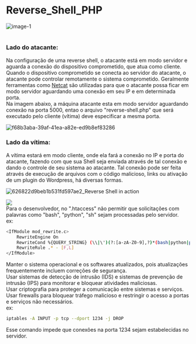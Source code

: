 # Reverse_Shell_PHP
![image-1](https://github.com/GiovanniMatos/Reverse_Shell_PHP/assets/99231397/8e575604-ef37-4d9d-86ef-637cde8bcad2)
#
### <b>Lado do atacante:</b><br>
Na configuração de uma reverse shell, o atacante está em modo servidor e aguarda a conexão do dispositivo comprometido, que atua como cliente. Quando o dispositivo comprometido se conecta ao servidor do atacante, o atacante pode controlar remotamente o sistema comprometido.
Geralmente ferramentas como [Netcat](https://gitbook.ganeshicmc.com/redes/ferramentas/netcat) são utilizadas para que o atacante possa ficar em modo servidor aguardando uma conexão em seu IP e em determinada porta.<br>
Na imagem abaixo, a máquina atacante esta em modo servidor aguardando conexão na porta 5000, entao o arquivo "reverse-shell.php" que será executado pelo cliente (vítima) deve especificar a mesma porta.

![f68b3aba-39af-41ea-a82e-ed9b8ef83286](https://github.com/GiovanniMatos/Reverse_Shell_PHP/assets/99231397/71f1231d-198a-4552-99d6-14f38cbd31ad)


### <b>Lado da vítima:</b><br>
A vítima estará em modo cliente, onde ela fará a conexão no IP e porta do atacante, fazendo com que sua Shell seja enviada através de tal conexão e dando o controle de seu sistema ao atacante.
Tal conexão pode ser feita através de execução de arquivos com o código malicioso, links ou ativação de um plugin do Wordpress, há diversas formas.

![626822d9beb1b531fd597ae2_Reverse Shell in action](https://github.com/GiovanniMatos/Reverse_Shell_PHP/assets/99231397/0992005d-ff59-4a33-980e-399dc0350871)

![](https://img.shields.io/badge/PROTEÇÃO:-e41a43?style=for-the-badge&Color=white) <br>
Para o desenvolvedor, no ".htaccess" não permitir que solicitações com palavras como "bash", "python", "sh" sejam processadas pelo servidor.<br>
ex:<br>
```bash
<IfModule mod_rewrite.c>
    RewriteEngine On
    RewriteCond %{QUERY_STRING} (\\|\')(?:[a-zA-Z0-9],?)*(bash|python|perl|tcl|rc|sh) [NC]
    RewriteRule .* - [F,L]
</IfModule>
```
Manter o sistema operacional e os softwares atualizados, pois atualizações frequentemente incluem correções de segurança.<br>
Usar sistemas de detecção de intrusão (IDS) e sistemas de prevenção de intrusão (IPS) para monitorar e bloquear atividades maliciosas.<br>
Usar criptografia para proteger a comunicação entre sistemas e serviços.<br>
Usar firewalls para bloquear tráfego malicioso e restringir o acesso a portas e serviços não necessários.<br>
ex:<br>
```bash
iptables -A INPUT -p tcp --dport 1234 -j DROP
```
Esse comando impede que conexões na porta 1234 sejam estabelecidas no servidor.
